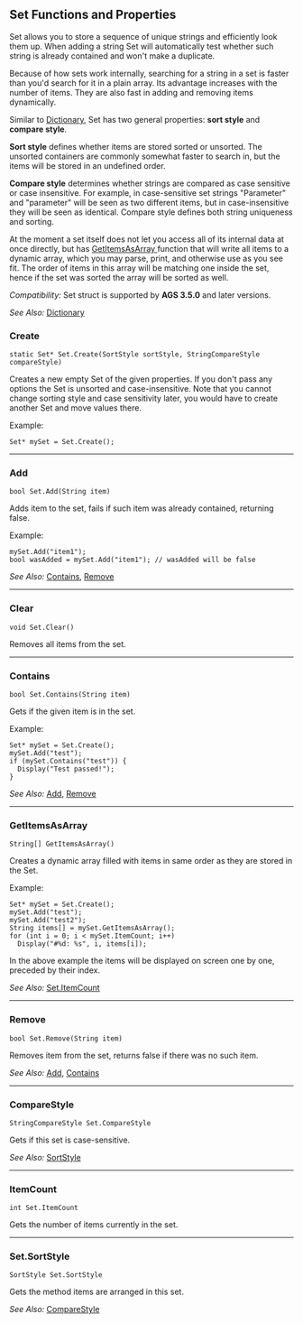 ## Set Functions and Properties

Set allows you to store a sequence of unique strings and efficiently look them up. When adding a string Set will automatically test whether such string is already contained and won't make a duplicate.

Because of how sets work internally, searching for a string in a set is faster than you'd search for it in a plain array. Its advantage increases with the number of items. They are also fast in adding and removing items dynamically.

Similar to [Dictionary](Dictionary), Set has two general properties: **sort style** and **compare style**.

**Sort style** defines whether items are stored sorted or unsorted. The unsorted containers are commonly somewhat faster to search in, but the items will be stored in an undefined order.

**Compare style** determines whether strings are compared as case sensitive or case insensitive. For example, in case-sensitive set strings "Parameter" and "parameter" will be seen as two different items, but in case-insensitive they will be seen as identical. Compare style defines both string uniqueness and sorting.

At the moment a set itself does not let you access all of its internal data at once directly, but has [GetItemsAsArray ](Set#getitemsasarray) function that will write all items to a dynamic array, which you may parse, print, and otherwise use as you see fit. The order of items in this array will be matching one inside the set, hence if the set was sorted the array will be sorted as well.

*Compatibility:* Set struct is supported by **AGS 3.5.0** and later versions.

*See Also:* [Dictionary](Dictionary)

### Create

    static Set* Set.Create(SortStyle sortStyle, StringCompareStyle compareStyle)

Creates a new empty Set of the given properties. If you don't pass any options the Set is unsorted and case-insensitive. Note that you cannot change sorting style and case sensitivity later, you would have to create another Set and move values there.

Example:

    Set* mySet = Set.Create();

---

### Add

    bool Set.Add(String item)

Adds item to the set, fails if such item was already contained, returning false.

Example:

    mySet.Add("item1");
    bool wasAdded = mySet.Add("item1"); // wasAdded will be false

*See Also:* [Contains](Set#contains), [Remove](Set#remove)

---

### Clear

    void Set.Clear()

Removes all items from the set.

---

### Contains

    bool Set.Contains(String item)

Gets if the given item is in the set.

Example:

    Set* mySet = Set.Create();
    mySet.Add("test");
    if (mySet.Contains("test")) {
      Display("Test passed!");
    }

*See Also:* [Add](Set#add), [Remove](Set#remove)

---

### GetItemsAsArray

    String[] GetItemsAsArray()

Creates a dynamic array filled with items in same order as they are stored in the Set.

Example:

    Set* mySet = Set.Create();
    mySet.Add("test");
    mySet.Add("test2");
    String items[] = mySet.GetItemsAsArray();
    for (int i = 0; i < mySet.ItemCount; i++)
      Display("#%d: %s", i, items[i]);

In the above example the items will be displayed on screen one by one, preceded by their index.

*See Also:* [Set.ItemCount](Set#itemcount)

---

### Remove

    bool Set.Remove(String item)

Removes item from the set, returns false if there was no such item.

*See Also:* [Add](Set#add), [Contains](Set#contains)

---

### CompareStyle

    StringCompareStyle Set.CompareStyle

Gets if this set is case-sensitive.

*See Also:* [SortStyle](Set#sortstyle)

---

### ItemCount

    int Set.ItemCount

Gets the number of items currently in the set.

---

### Set.SortStyle

    SortStyle Set.SortStyle

Gets the method items are arranged in this set.

*See Also:* [CompareStyle](Set#comparestyle)
